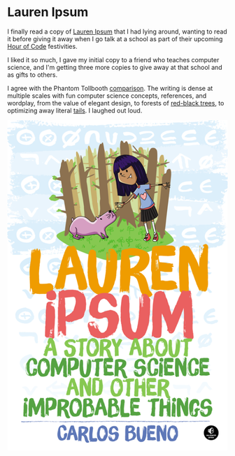 # Lauren Ipsum

I finally read a copy of [Lauren Ipsum](http://www.laurenipsum.org/) that I had lying around, wanting to read it before giving it away when I go talk at a school as part of their upcoming [Hour of Code](https://hourofcode.com/) festivities.

I liked it so much, I gave my initial copy to a friend who teaches computer science, and I'm getting three more copies to give away at that school and as gifts to others.

I agree with the Phantom Tollbooth [comparison](http://boingboing.net/2014/12/29/lauren-ipsum-the-phantom-toll.html). The writing is dense at multiple scales with fun computer science concepts, references, and wordplay, from the value of elegant design, to forests of [red-black trees](https://en.wikipedia.org/wiki/Red%E2%80%93black_tree), to optimizing away literal [tails](https://en.wikipedia.org/wiki/Tail_call). I laughed out loud.

[![cover](cover.png)](http://www.amazon.com/Lauren-Ipsum-Computer-Science-Improbable/dp/1593275749/)
